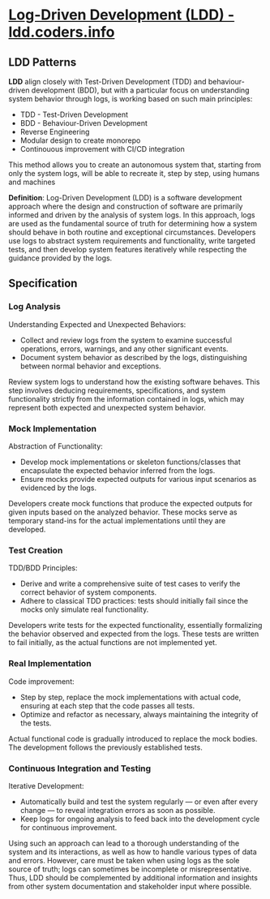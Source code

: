 # [Log-Driven Development (LDD) - ldd.coders.info](http://ldd.coders.info)


## LDD Patterns

**LDD** align closely with Test-Driven Development (TDD) and behaviour-driven development (BDD), but with a particular focus on understanding system behavior through logs, is working based on such main principles:

+ TDD - Test-Driven Development
+ BDD - Behaviour-Driven Development
+ Reverse Engineering
+ Modular design to create monorepo
+ Continouous improvement with CI/CD integration

This method allows you to create an autonomous system that, starting from only the system logs, will be able to recreate it, step by step, using humans and machines





**Definition**:
Log-Driven Development (LDD) is a software development approach where the design and construction of software are primarily informed and driven by the analysis of system logs. In this approach, logs are used as the fundamental source of truth for determining how a system should behave in both routine and exceptional circumstances. Developers use logs to abstract system requirements and functionality, write targeted tests, and then develop system features iteratively while respecting the guidance provided by the logs.

## Specification

### Log Analysis
 Understanding Expected and Unexpected Behaviors:
 
- Collect and review logs from the system to examine successful operations, errors, warnings, and any other significant events.
- Document system behavior as described by the logs, distinguishing between normal behavior and exceptions.

Review system logs to understand how the existing software behaves. This step involves deducing requirements, specifications, and system functionality strictly from the information contained in logs, which may represent both expected and unexpected system behavior.


### Mock Implementation
Abstraction of Functionality:
- Develop mock implementations or skeleton functions/classes that encapsulate the expected behavior inferred from the logs.
- Ensure mocks provide expected outputs for various input scenarios as evidenced by the logs.

Developers create mock functions that produce the expected outputs for given inputs based on the analyzed behavior. 
These mocks serve as temporary stand-ins for the actual implementations until they are developed.


### Test Creation
TDD/BDD Principles:
- Derive and write a comprehensive suite of test cases to verify the correct behavior of system components.
- Adhere to classical TDD practices: tests should initially fail since the mocks only simulate real functionality.

Developers write tests for the expected functionality, essentially formalizing the behavior observed and expected from the logs. 
These tests are written to fail initially, as the actual functions are not implemented yet.

### Real Implementation
Code improvement:
- Step by step, replace the mock implementations with actual code, ensuring at each step that the code passes all tests.
- Optimize and refactor as necessary, always maintaining the integrity of the tests.

Actual functional code is gradually introduced to replace the mock bodies. 
The development follows the previously established tests.


### Continuous Integration and Testing
Iterative Development:
- Automatically build and test the system regularly — or even after every change — to reveal integration errors as soon as possible.
- Keep logs for ongoing analysis to feed back into the development cycle for continuous improvement.

Using such an approach can lead to a thorough understanding of the system and its interactions, as well as how to handle various types of data and errors. 
However, care must be taken when using logs as the sole source of truth; logs can sometimes be incomplete or misrepresentative. 
Thus, LDD should be complemented by additional information and insights from other system documentation and stakeholder input where possible.












